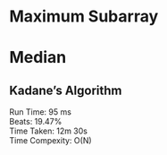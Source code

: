 Maximum Subarray
=========
# Median
## Kadane’s Algorithm
Run Time: 95 ms              
Beats: 19.47%      
Time Taken: 12m 30s    
Time Compexity: O(N)   
